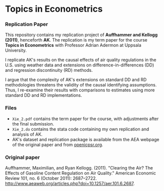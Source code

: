 # Topics in Econometrics

### Replication Paper

This repository contains my replication project of **Auffhammer and Kellogg (2011)**, henceforth **AK**. The replication is my term paper for the course **Topics in Econometrics** with Professor Adrian Adermon at Uppsala University.

I replicate AK's results on the causal effects of air quality regulations in the U.S. using weather data and extensions on difference-in-differences (DD) and regression discontinuity (RD) methods.

I argue that the complexity of AK's extensions on standard DD and RD methodologies threatens the validity of the causal identifying assumptions. Thus, I re-examine their results with comparisons to estimates using more standard DD and RD implementations.

### Files
* `Xie_2.pdf` contains the term paper for the course, with adjustments after the final submission.
* `Xie_2.do` contains the stata code containing my own replication and analysis of AK.
* AK's dataset and replication package is available from the AEA webpage of the original paper and from [openicpsr.org](https://www.openicpsr.org/openicpsr/project/112465/version/V1/view).

### Original paper
Auffhammer, Maximilian, and Ryan Kellogg. (2011). "Clearing the Air? The Effects of
Gasoline Content Regulation on Air Quality." American Economic Review 101, no. 6 (October
2011): 2687–2722. http://www.aeaweb.org/articles.php?doi=10.1257/aer.101.6.2687.
